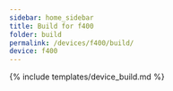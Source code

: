 ```yaml
---
sidebar: home_sidebar
title: Build for f400
folder: build
permalink: /devices/f400/build/
device: f400
---
```

{% include templates/device_build.md %}
